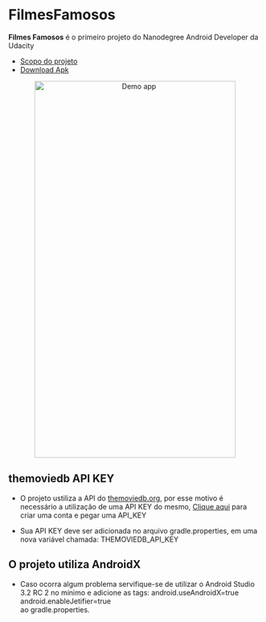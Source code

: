 # FilmesFamosos

**Filmes Famosos** é o primeiro projeto do Nanodegree Android Developer da Udacity

- [Scopo do projeto](https://docs.google.com/document/d/e/2PACX-1vRTT2mabyTzJk5ENqKrhqhKDGysBL07XZphaL-hslYcXyMGh9_3WmCHvcq5AYBKIfHvei0FmvSCdp-j/pub)
- [Download Apk](https://github.com/ruyano/FilmesFamosos/blob/master/filmes_famosos_ruyano.apk)

<p align="center">
  <img src="https://i.imgur.com/Lpr67zi.gif" alt="Demo app"
       width="400" height="750">
</p>

## themoviedb API KEY
  - O projeto ustiliza a API do [themoviedb.org]( https://www.themoviedb.org/), por esse motivo é necessário a utilização de uma API KEY do mesmo, [Clique aqui](https://www.themoviedb.org/account/signup) para criar uma conta e pegar uma API_KEY
  
  - Sua API KEY deve ser adicionada no arquivo gradle.properties, em uma nova variável chamada: THEMOVIEDB_API_KEY

## O projeto utiliza AndroidX
  - Caso ocorra algum problema servifique-se de utilizar o Android Studio 3.2 RC 2 no mínimo e adicione as tags: 
  android.useAndroidX=true </br>
  android.enableJetifier=true  
  ao gradle.properties.
